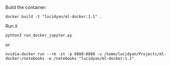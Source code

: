 Build the container:

`docker build -t "lucidyan/ml-docker:1.1" .`

Run it

`python3 run_docker_jupyter.py`

or

`nvidia-docker run --rm -it -p 8888:8888 -v /home/lucidyan/Projects/ml-docker:/notebooks -w /notebooks "lucidyan/ml-docker:1.1"`
